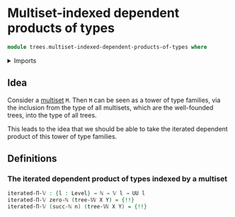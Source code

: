 # Multiset-indexed dependent products of types

```agda
module trees.multiset-indexed-dependent-products-of-types where
```

<details><summary>Imports</summary>

```agda
open import elementary-number-theory.natural-numbers

open import foundation.universe-levels

open import trees.multisets
open import trees.w-types
```

</details>

## Idea

Consider a [multiset](trees.multisets.md) `M`. Then `M` can be seen as a tower
of type families, via the inclusion from the type of all multisets, which are
the well-founded trees, into the type of all trees.

This leads to the idea that we should be able to take the iterated dependent
product of this tower of type families.

## Definitions

### The iterated dependent product of types indexed by a multiset

```agda
iterated-Π-𝕍 : {l : Level} → ℕ → 𝕍 l → UU l
iterated-Π-𝕍 zero-ℕ (tree-𝕎 X Y) = {!!}
iterated-Π-𝕍 (succ-ℕ n) (tree-𝕎 X Y) = {!!}
```
